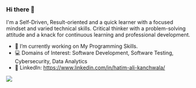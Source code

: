 ### Hi there 👋

I'm a Self-Driven, Result-oriented and a quick learner with a focused mindset and varied technical skills. Critical thinker with a problem-solving attitude and a knack for continuous learning and professional development.

- 🔭 I’m currently working on My Programming Skills.
- 💻 Domains of Interest: Software Development, Software Testing, Cybersecurity, Data Analytics
- 👤 LinkedIn: https://www.linkedin.com/in/hatim-ali-kanchwala/

![](https://api.visitorbadge.io/api/VisitorHit?user=estruyf&repo=github-visitors-badge&countColor=%237B1E7A&label=thanks%20for%20visiting)
